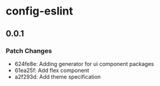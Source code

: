# config-eslint

## 0.0.1

### Patch Changes

- 624fe8e: Adding generator for ui component packages
- 61ea25f: Add flex component
- a2f293d: Add theme specification
